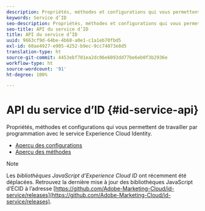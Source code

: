 ```yaml
---
description: Propriétés, méthodes et configurations qui vous permettent de travailler par programmation avec le service Experience Cloud Identity.
keywords: Service d’ID
seo-description: Propriétés, méthodes et configurations qui vous permettent de travailler par programmation avec le service Experience Cloud Identity.
seo-title: API du service d’ID
title: API du service d’ID
uuid: 9663cf9d-64be-4b68-a0e1-c1a1eb70fbd5
exl-id: 60ae4927-e905-4252-b9ec-9cc74073e8d5
translation-type: ht
source-git-commit: 4453ebf701ea2dc06e6093dd77be6eb0f3b2936e
workflow-type: ht
source-wordcount: '91'
ht-degree: 100%

---
```


# API du service d’ID {#id-service-api}

Propriétés, méthodes et configurations qui vous permettent de travailler par programmation avec le service Experience Cloud Identity.

* [Aperçu des configurations](function-vars/function-vars.md)
* [Aperçu des méthodes](get-set/get-set.md)

>[!NOTE]
>
>Les *bibliothèques JavaScript d’Experience Cloud ID* ont récemment été déplacées. Retrouvez la dernière mise à jour des bibliothèques JavaScript d’ECID à l’adresse [https://github.com/Adobe-Marketing-Cloud/id-service/releases](https://github.com/Adobe-Marketing-Cloud/id-service/releases).
